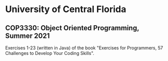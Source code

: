 # University of Central Florida
## COP3330: Object Oriented Programming, Summer 2021

Exercises 1-23 (written in Java) of the book "Exercises for Programmers, 57 Challenges to Develop Your Coding Skills".

